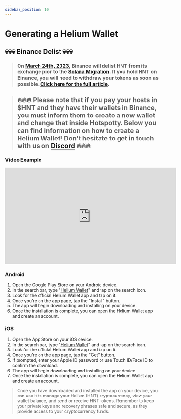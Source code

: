 ```yaml
---
sidebar_position: 10
---
```


# Generating a Helium Wallet

## 💀💀💀 Binance Delist 💀💀💀

> ### On [March 24th, 2023](https://www.binance.com/en/support/announcement/binance-will-delist-hnt-and-wabi-on-2023-03-24-f1a8aa29692b4442a8f18be2076e14a0), Binance will delist HNT from its exchange pior to the [Solana Migration](https://blog.helium.com/an-update-on-the-helium-networks-migration-to-solana-4550e20552a9). **If you hold HNT on Binance, you will need to withdraw your tokens as soon as possible.** [Click here for the full article](https://www.binance.com/en/support/announcement/binance-will-delist-hnt-and-wabi-on-2023-03-24-f1a8aa29692b4442a8f18be2076e14a0).

> ## 🔥🔥🔥 Please note that if you pay your hosts in $HNT and they have their wallets in Binance, you must inform them to create a new wallet and change that inside Hotspotty. Below you can find information on how to create a Helium Wallet! Don't hesitate to get in touch with us on [Discord](https://discordapp.com/invite/498Rc8khaN) 🔥🔥🔥

### Video Example

<iframe width="560" height="315" src="https://www.youtube.com/embed/lJzysKiuZM4" title="Creating a helium wallet" frameborder="0" allow="accelerometer; autoplay; clipboard-write; encrypted-media; gyroscope; picture-in-picture" allowfullscreen></iframe>

### Android

1. Open the Google Play Store on your Android device.
2. In the search bar, type "[Helium Wallet](https://play.google.com/store/apps/details?id=com.helium.wallet.app&hl=en&gl=US)" and tap on the search icon.
3. Look for the official Helium Wallet app and tap on it.
4. Once you're on the app page, tap the "Install" button.
5. The app will begin downloading and installing on your device.
6. Once the installation is complete, you can open the Helium Wallet app and create an account.

### iOS

1. Open the App Store on your iOS device.
2. In the search bar, type "[Helium Wallet](https://apps.apple.com/us/app/helium-hnt-wallet/id1609525848)" and tap on the search icon.
3. Look for the official Helium Wallet app and tap on it.
4. Once you're on the app page, tap the "Get" button.
5. If prompted, enter your Apple ID password or use Touch ID/Face ID to confirm the download.
6. The app will begin downloading and installing on your device.
7. Once the installation is complete, you can open the Helium Wallet app and create an account.

> Once you have downloaded and installed the app on your device, you can use it to manage your Helium (HNT) cryptocurrency, view your wallet balance, and send or receive HNT tokens. Remember to keep your private keys and recovery phrases safe and secure, as they provide access to your cryptocurrency funds.
